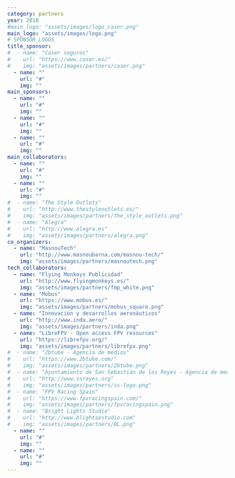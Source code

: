 ```yaml
---
category: partners
year: 2018
#main_logo: "assets/images/logo_caser.png"
main_logo: "assets/images/logo.png"
# SPONSOR LOGOS
title_sponsor:
#  - name: "Caser seguros"
#    url: "https://www.caser.es/"
#    img: "assets/images/partners/caser.png"
  - name: ""
    url: "#"
    img: ""
main_sponsors:
  - name: ""
    url: "#"
    img: ""
  - name: ""
    url: "#"
    img: ""
  - name: ""
    url: "#"
    img: ""
main_collaborators:
  - name: ""
    url: "#"
    img: ""
  - name: ""
    url: "#"
    img: ""
#  - name: "The Style Outlets"
#    url: "http://www.thestyleoutlets.es/"
#    img: "assets/images/partners/the_style_outlets.png"
#  - name: "Alegra"
#    url: "http://www.alegra.es"
#    img: "assets/images/partners/alegra.png"
co_organizers:
  - name: "MasnouTech"
    url: "http://www.masnoubarna.com/masnou-tech/"
    img: "assets/images/partners/masnoutech.png"
tech_collaborators:
  - name: "Flying Monkeys Publicidad"
    url: "http://www.flyingmonkeys.es/"
    img: "assets/images/partners/fmp_white.png"
  - name: "Mobus"
    url: "https://www.mobus.es/"
    img: "assets/images/partners/mobus_square.png"
  - name: "Innovación y desarrollos aeronáuticos"
    url: "http://www.inda.aero/"
    img: "assets/images/partners/inda.png"
  - name: "LibreFPV - Open access FPV resources"
    url: "https://librefpv.org/"
    img: "assets/images/partners/librefpv.png"
#  - name: "2btube - Agencia de medios"
#    url: "https://www.2btube.com/"
#    img: "assets/images/partners/2btube.png"
#  - name: "Ayuntamiento de San Sebastián de los Reyes - Agencia de medios"
#    url: "http://www.ssreyes.org"
#    img: "assets/images/partners/ss-logo.png"
#  - name: "FPV Racing Spain"
#    url: "https://www.fpvracingspain.com/"
#    img: "assets/images/partners/fpvracingspain.png"
#  - name: "Bright Lights Studio"
#    url: "http://www.blightsestudio.com"
#    img: "assets/images/partners/BL.png"
  - name: ""
    url: "#"
    img: ""
  - name: ""
    url: "#"
    img: ""
---
```

